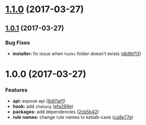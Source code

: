 <a name="1.1.0"></a>
# [1.1.0](https://github.com/alan-agius4/speedy-commit-msg-hook/compare/v1.0.1...v1.1.0) (2017-03-27)



<a name="1.0.1"></a>
## [1.0.1](https://github.com/alan-agius4/speedy-commit-msg-hook/compare/v1.0.0...v1.0.1) (2017-03-27)


### Bug Fixes

* **installer:** fix issue when `hooks` folder doesn't exists ([db9bf13](https://github.com/alan-agius4/speedy-commit-msg-hook/commit/db9bf13))



<a name="1.0.0"></a>
# 1.0.0 (2017-03-27)


### Features

* **api:** expose api ([6d01af1](https://github.com/alan-agius4/speedy-commit-msg-hook/commit/6d01af1))
* **hook:** add `shebang` ([efa269e](https://github.com/alan-agius4/speedy-commit-msg-hook/commit/efa269e))
* **packages:** add dependencies ([2cb5b42](https://github.com/alan-agius4/speedy-commit-msg-hook/commit/2cb5b42))
* **rule names:** change rule names to kebab-case ([ca8e77e](https://github.com/alan-agius4/speedy-commit-msg-hook/commit/ca8e77e))



